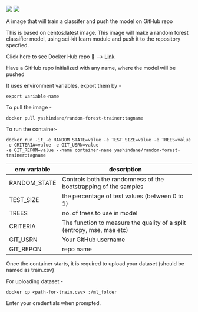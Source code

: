 ![](https://img.shields.io/badge/python-3.6-yellow) ![](https://img.shields.io/badge/docker-18.06.3--ce-blue)

A image that will train a classifer and push the model on GitHub repo

This is based on centos:latest image. This image will make a random forest classifier model, using sci-kit learn module and push it to the repository specfied.

Click here to see Docker Hub repo 🐳 --> [Link](https://hub.docker.com/repository/docker/yashindane/random-forest-trainer/general)

Have a GitHub repo initialized with any name, where the model will be pushed

It uses environment variables, export them by -

```
export variable-name
```

To pull the image -

```
docker pull yashindane/random-forest-trainer:tagname
```

To run the container-

```
docker run -it -e RANDOM_STATE=value -e TEST_SIZE=value -e TREES=value -e CRITERIA=value -e GIT_USRN=value
-e GIT_REPON=value --name container-name yashindane/random-forest-trainer:tagname
```

| env variable | description |
| ------------ | ----------- |
| RANDOM_STATE | Controls both the randomness of the bootstrapping of the samples |
| TEST_SIZE    | the percentage of test values (between 0 to 1) |
| TREES        | no. of trees to use in model |
| CRITERIA     | The function to measure the quality of a split (entropy, mse, mae etc) |
| GIT_USRN     | Your GitHub username |
| GIT_REPON    | repo name |

Once the container starts, it is required to upload your dataset (should be named as train.csv)

For uploading dataset -

```
docker cp <path-for-train.csv> :/ml_folder
```

Enter your credentials when prompted.



